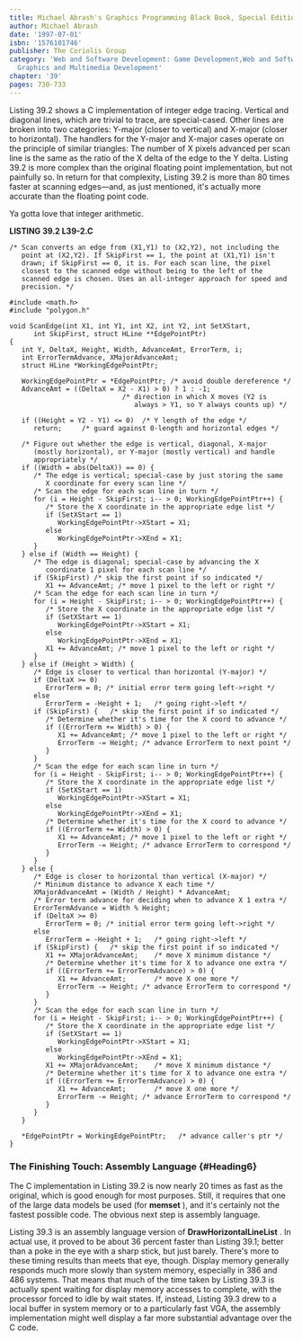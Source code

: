 ```yaml
---
title: Michael Abrash's Graphics Programming Black Book, Special Edition
author: Michael Abrash
date: '1997-07-01'
isbn: '1576101746'
publisher: The Coriolis Group
category: 'Web and Software Development: Game Development,Web and Software Development:
  Graphics and Multimedia Development'
chapter: '39'
pages: 730-733
---
```


Listing 39.2 shows a C implementation of integer edge tracing. Vertical
and diagonal lines, which are trivial to trace, are special-cased. Other
lines are broken into two categories: Y-major (closer to vertical) and
X-major (closer to horizontal). The handlers for the Y-major and X-major
cases operate on the principle of similar triangles: The number of X
pixels advanced per scan line is the same as the ratio of the X delta of
the edge to the Y delta. Listing 39.2 is more complex than the original
floating point implementation, but not painfully so. In return for that
complexity, Listing 39.2 is more than 80 times faster at scanning
edges—and, as just mentioned, it's actually more accurate than the
floating point code.

Ya gotta love that integer arithmetic.

**LISTING 39.2 L39-2.C**

    /* Scan converts an edge from (X1,Y1) to (X2,Y2), not including the
       point at (X2,Y2). If SkipFirst == 1, the point at (X1,Y1) isn't
       drawn; if SkipFirst == 0, it is. For each scan line, the pixel
       closest to the scanned edge without being to the left of the
       scanned edge is chosen. Uses an all-integer approach for speed and
       precision. */

    #include <math.h>
    #include "polygon.h"

    void ScanEdge(int X1, int Y1, int X2, int Y2, int SetXStart,
          int SkipFirst, struct HLine **EdgePointPtr)
    {
       int Y, DeltaX, Height, Width, AdvanceAmt, ErrorTerm, i;
       int ErrorTermAdvance, XMajorAdvanceAmt;
       struct HLine *WorkingEdgePointPtr;

       WorkingEdgePointPtr = *EdgePointPtr; /* avoid double dereference */
       AdvanceAmt = ((DeltaX = X2 - X1) > 0) ? 1 : -1;
                                /* direction in which X moves (Y2 is
                                   always > Y1, so Y always counts up) */

       if ((Height = Y2 - Y1) <= 0)  /* Y length of the edge */
          return;     /* guard against 0-length and horizontal edges */

       /* Figure out whether the edge is vertical, diagonal, X-major
          (mostly horizontal), or Y-major (mostly vertical) and handle
          appropriately */
       if ((Width = abs(DeltaX)) == 0) {
          /* The edge is vertical; special-case by just storing the same
             X coordinate for every scan line */
          /* Scan the edge for each scan line in turn */
          for (i = Height - SkipFirst; i-- > 0; WorkingEdgePointPtr++) {
             /* Store the X coordinate in the appropriate edge list */
             if (SetXStart == 1)
                WorkingEdgePointPtr->XStart = X1;
             else
                WorkingEdgePointPtr->XEnd = X1;
          }
       } else if (Width == Height) {
          /* The edge is diagonal; special-case by advancing the X
             coordinate 1 pixel for each scan line */
          if (SkipFirst) /* skip the first point if so indicated */
             X1 += AdvanceAmt; /* move 1 pixel to the left or right */
          /* Scan the edge for each scan line in turn */
          for (i = Height - SkipFirst; i-- > 0; WorkingEdgePointPtr++) {
             /* Store the X coordinate in the appropriate edge list */
             if (SetXStart == 1)
                WorkingEdgePointPtr->XStart = X1;
             else
                WorkingEdgePointPtr->XEnd = X1;
             X1 += AdvanceAmt; /* move 1 pixel to the left or right */
          }
       } else if (Height > Width) {
          /* Edge is closer to vertical than horizontal (Y-major) */
          if (DeltaX >= 0)
             ErrorTerm = 0; /* initial error term going left->right */
          else
             ErrorTerm = -Height + 1;   /* going right->left */
          if (SkipFirst) {   /* skip the first point if so indicated */
             /* Determine whether it's time for the X coord to advance */
             if ((ErrorTerm += Width) > 0) {
                X1 += AdvanceAmt; /* move 1 pixel to the left or right */
                ErrorTerm -= Height; /* advance ErrorTerm to next point */
             }
          }
          /* Scan the edge for each scan line in turn */
          for (i = Height - SkipFirst; i-- > 0; WorkingEdgePointPtr++) {
             /* Store the X coordinate in the appropriate edge list */
             if (SetXStart == 1)
                WorkingEdgePointPtr->XStart = X1;
             else
                WorkingEdgePointPtr->XEnd = X1;
             /* Determine whether it's time for the X coord to advance */
             if ((ErrorTerm += Width) > 0) {
                X1 += AdvanceAmt; /* move 1 pixel to the left or right */
                ErrorTerm -= Height; /* advance ErrorTerm to correspond */
             }
          }
       } else {
          /* Edge is closer to horizontal than vertical (X-major) */
          /* Minimum distance to advance X each time */
          XMajorAdvanceAmt = (Width / Height) * AdvanceAmt;
          /* Error term advance for deciding when to advance X 1 extra */
          ErrorTermAdvance = Width % Height;
          if (DeltaX >= 0)
             ErrorTerm = 0; /* initial error term going left->right */
          else
             ErrorTerm = -Height + 1;   /* going right->left */
          if (SkipFirst) {   /* skip the first point if so indicated */
             X1 += XMajorAdvanceAmt;    /* move X minimum distance */
             /* Determine whether it's time for X to advance one extra */
             if ((ErrorTerm += ErrorTermAdvance) > 0) {
                X1 += AdvanceAmt;       /* move X one more */
                ErrorTerm -= Height; /* advance ErrorTerm to correspond */
             }
          }
          /* Scan the edge for each scan line in turn */
          for (i = Height - SkipFirst; i-- > 0; WorkingEdgePointPtr++) {
             /* Store the X coordinate in the appropriate edge list */
             if (SetXStart == 1)
                WorkingEdgePointPtr->XStart = X1;
             else
                WorkingEdgePointPtr->XEnd = X1;
             X1 += XMajorAdvanceAmt;    /* move X minimum distance */
             /* Determine whether it's time for X to advance one extra */
             if ((ErrorTerm += ErrorTermAdvance) > 0) {
                X1 += AdvanceAmt;       /* move X one more */
                ErrorTerm -= Height; /* advance ErrorTerm to correspond */
             }
          }
       }

       *EdgePointPtr = WorkingEdgePointPtr;   /* advance caller's ptr */
    }

### The Finishing Touch: Assembly Language {#Heading6}

The C implementation in Listing 39.2 is now nearly 20 times as fast as
the original, which is good enough for most purposes. Still, it requires
that one of the large data models be used (for **memset** ), and it's
certainly not the fastest possible code. The obvious next step is
assembly language.

Listing 39.3 is an assembly language version of
**DrawHorizontalLineList** . In actual use, it proved to be about 36
percent faster than Listing 39.1; better than a poke in the eye with a
sharp stick, but just barely. There's more to these timing results than
meets that eye, though. Display memory generally responds much more
slowly than system memory, especially in 386 and 486 systems. That means
that much of the time taken by Listing 39.3 is actually spent waiting
for display memory accesses to complete, with the processor forced to
idle by wait states. If, instead, Listing 39.3 drew to a local buffer in
system memory or to a particularly fast VGA, the assembly implementation
might well display a far more substantial advantage over the C code.

